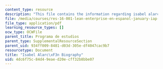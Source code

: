 ```yaml
---
content_type: resource
description: "This file contains the information regarding isabel alarc\xF3n biography."
file: /media/courses/res-16-001-lean-enterprise-en-espanol-january-iap-2012/4dc6f75c84d49eaed20ecff32b8bbe07_MITRES_16_001IAP12_Isabel.pdf
file_type: application/pdf
learning_resource_types: []
ocw_type: OCWFile
parent_title: Programa de estudios
parent_type: SupplementalResourceSection
parent_uid: 934ff009-8481-d03d-305e-df4047cac9b7
resourcetype: Document
title: "Isabel Alarc\xF3n Biography"
uid: 4dc6f75c-84d4-9eae-d20e-cff32b8bbe07
---
```

